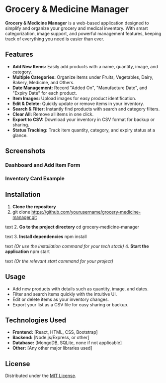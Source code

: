 # Grocery & Medicine Manager

**Grocery & Medicine Manager** is a web-based application designed to simplify and organize your grocery and medical inventory.
With smart categorization, image support, and powerful management features, keeping track of everything you need is easier than ever.

## Features

- **Add New Items:** Easily add products with a name, quantity, image, and category.
- **Multiple Categories:** Organize items under Fruits, Vegetables, Dairy, Bakery, Medicine, and Others.
- **Date Management:** Record "Added On", "Manufacture Date", and "Expiry Date" for each product.
- **Item Images:** Upload images for easy product identification.
- **Edit & Delete:** Quickly update or remove items in your inventory.
- **Search & Filter:** Instantly find products with search and category filters.
- **Clear All:** Remove all items in one click.
- **Export to CSV:** Download your inventory in CSV format for backup or sharing.
- **Status Tracking:** Track item quantity, category, and expiry status at a glance.

## Screenshots

### Dashboard and Add Item Form



### Inventory Card Example



## Installation

1. **Clone the repository**
2. git clone https://github.com/yourusername/grocery-medicine-manager.git

text
2. **Go to the project directory**
cd grocery-medicine-manager

text
3. **Install dependencies**
npm install

text
*(Or use the installation command for your tech stack)*
4. **Start the application**
npm start

text
*(Or the relevant start command for your project)*

## Usage

- Add new products with details such as quantity, image, and dates.
- Filter and search items quickly with the intuitive UI.
- Edit or delete items as your inventory changes.
- Export your list as a CSV file for easy sharing or backup.

## Technologies Used

- **Frontend:** [React, HTML, CSS, Bootstrap] <!-- Replace with your actual tech stack -->
- **Backend:** [Node.js/Express, or other]
- **Database:** [MongoDB, SQLite, none if not applicable]
- **Other:** [Any other major libraries used]


## License

Distributed under the [MIT License](LICENSE).

